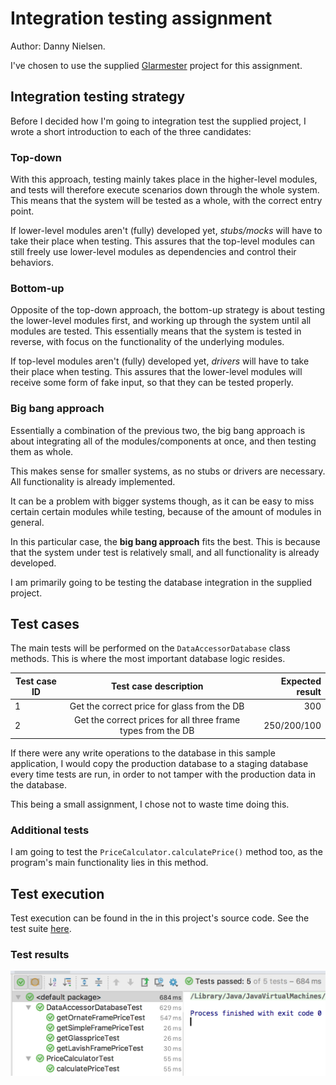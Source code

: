 # Integration testing assignment

Author: Danny Nielsen.

I've chosen to use the supplied [Glarmester](https://github.com/Cphbusiness-dat1sem-org/Glarmester_solution.git) project for this assignment.

## Integration testing strategy

Before I decided how I'm going to integration test the supplied project, I wrote a short introduction to each of the three candidates:

### Top-down

With this approach, testing mainly takes place in the higher-level modules, and tests will therefore execute scenarios down through the whole system. This means that the system will be tested as a whole, with the correct entry point.

If lower-level modules aren't (fully) developed yet, *stubs/mocks* will have to take their place when testing. This assures that the top-level modules can still freely use lower-level modules as dependencies and control their behaviors.

### Bottom-up

Opposite of the top-down approach, the bottom-up strategy is about testing the lower-level modules first, and working up through the system until all modules are tested. This essentially means that the system is tested in reverse, with focus on the functionality of the underlying modules.

If top-level modules aren't (fully) developed yet, *drivers* will have to take their place when testing. This assures that the lower-level modules will receive some form of fake input, so that they can be tested properly.

### Big bang approach

Essentially a combination of the previous two, the big bang approach is about integrating all of the modules/components at once, and then testing them as whole.

This makes sense for smaller systems, as no stubs or drivers are necessary. All functionality is already implemented. 

It can be a problem with bigger systems though, as it can be easy to miss certain certain modules while testing, because of the amount of modules in general. 



In this particular case, the **big bang approach** fits the best. This is because that the system under test is relatively small, and all functionality is already developed. 

I am primarily going to be testing the database integration in the supplied project. 



## Test cases

The main tests will be performed on the `DataAccessorDatabase` class methods. This is where the most important database logic resides.

| Test case ID |                    Test case description                     | Expected result |
| ------------ | :----------------------------------------------------------: | --------------: |
| 1            |         Get the correct price for glass from the DB          |             300 |
| 2            | Get the correct prices for all three frame types from the DB |     250/200/100 |

If there were any write operations to the database in this sample application, I would copy the production database to a staging database every time tests are run, in order to not tamper with the production data in the database.

This being a small assignment, I chose not to waste time doing this.

### Additional tests 

I am going to test the `PriceCalculator.calculatePrice()` method too, as the program's main functionality lies in this method.

## Test execution

Test execution can be found in the in this project's source code. See the test suite [here](). 

### Test results
![test-results](https://github.com/dbdness/integration-testing/blob/master/results.png)
